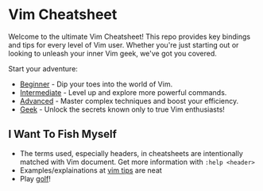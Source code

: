 # Vim Cheatsheet
Welcome to the ultimate Vim Cheatsheet! This repo provides key bindings and tips for every level of Vim user. Whether you're just starting out or looking to unleash your inner Vim geek, we've got you covered.

Start your adventure:

- [Beginner](./beginner.md) - Dip your toes into the world of Vim.
- [Intermediate](./intermediate.md) - Level up and explore more powerful commands.
- [Advanced](./advanced.md) - Master complex techniques and boost your efficiency.
- [Geek](./geek.md) - Unlock the secrets known only to true Vim enthusiasts!


## I Want To Fish Myself
- The terms used, especially headers, in cheatsheets are intentionally matched with Vim document. Get more information with `:help <header>`
- Examples/explainations at [vim tips](https://vim.fandom.com/wiki/Vim_Tips_Wiki) are neat
- Play [golf](https://www.vimgolf.com/)!


